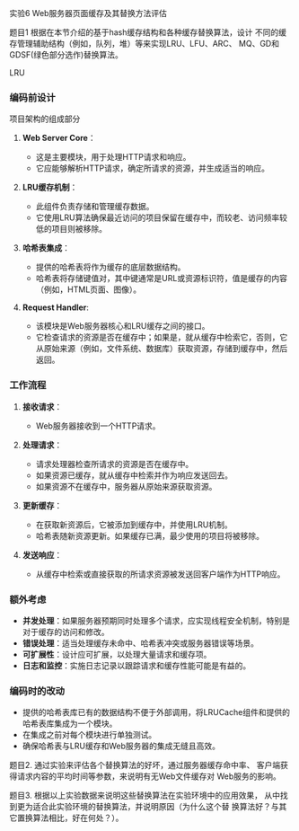 实验6 Web服务器⻚⾯缓存及其替换⽅法评估 

题⽬1 根据在本节介绍的基于hash缓存结构和各种缓存替换算法，设计 不同的缓存管理辅助结构（例如，队列，堆）等来实现LRU、LFU、ARC、 MQ、GD和GDSF(绿⾊部分选作)替换算法。

 LRU

### 编码前设计 

项目架构的组成部分

1. **Web Server Core**：
    - 这是主要模块，用于处理HTTP请求和响应。
    - 它应能够解析HTTP请求，确定所请求的资源，并生成适当的响应。

2. **LRU缓存机制**：
    - 此组件负责存储和管理缓存数据。
    - 它使用LRU算法确保最近访问的项目保留在缓存中，而较老、访问频率较低的项目则被移除。

3. **哈希表集成**：
    - 提供的哈希表将作为缓存的底层数据结构。
    - 哈希表将存储键值对，其中键通常是URL或资源标识符，值是缓存的内容（例如，HTML页面、图像）。

4. **Request Handler**:
    - 该模块是Web服务器核心和LRU缓存之间的接口。
    - 它检查请求的资源是否在缓存中；如果是，就从缓存中检索它，否则，它从原始来源（例如，文件系统、数据库）获取资源，存储到缓存中，然后返回。

### 工作流程

1. **接收请求**：
    - Web服务器接收到一个HTTP请求。

2. **处理请求**：
    - 请求处理器检查所请求的资源是否在缓存中。
    - 如果资源已缓存，就从缓存中检索并作为响应发送回去。
    - 如果资源不在缓存中，服务器从原始来源获取资源。

3. **更新缓存**：
    - 在获取新资源后，它被添加到缓存中，并使用LRU机制。
    - 哈希表随新资源更新。如果缓存已满，最少使用的项目将被移除。

4. **发送响应**：
    - 从缓存中检索或直接获取的所请求资源被发送回客户端作为HTTP响应。

### 额外考虑

- **并发处理**：如果服务器预期同时处理多个请求，应实现线程安全机制，特别是对于缓存的访问和修改。
- **错误处理**：适当处理缓存未命中、哈希表冲突或服务器错误等场景。
- **可扩展性**：设计应可扩展，以处理大量请求和缓存项。
- **日志和监控**：实施日志记录以跟踪请求和缓存性能可能是有益的。

### 编码时的改动

- 提供的哈希表库已有的数据结构不便于外部调用，将LRUCache组件和提供的哈希表库集成为一个模块。
- 在集成之前对每个模块进行单独测试。
- 确保哈希表与LRU缓存和Web服务器的集成无缝且高效。



题⽬2. 通过实验来评估各个替换算法的好坏，通过服务器缓存命中率、 客户端获得请求内容的平均时间等参数，来说明有⽆Web⽂件缓存对 Web服务的影响。 







题⽬3. 根据以上实验数据来说明这些替换算法在实验环境中的应⽤效果， 从中找到更为适合此实验环境的替换算法，并说明原因（为什么这个替 换算法好？与其它置换算法相⽐，好在何处？）。